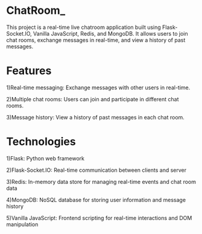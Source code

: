 # ChatRoom_
This project is a real-time live chatroom application built using Flask-Socket.IO, Vanilla JavaScript, Redis, and MongoDB. 
It allows users to join chat rooms, exchange messages in real-time, and view a history of past messages.

# Features
 1)Real-time messaging: Exchange messages with other users in real-time.
 
 2)Multiple chat rooms: Users can join and participate in different chat rooms.
 
 3)Message history: View a history of past messages in each chat room.

# Technologies
 1)Flask: Python web framework
 
 2)Flask-Socket.IO: Real-time communication between clients and server
 
 3)Redis: In-memory data store for managing real-time events and chat room data
 
 4)MongoDB: NoSQL database for storing user information and message history
 
 5)Vanilla JavaScript: Frontend scripting for real-time interactions and DOM manipulation
